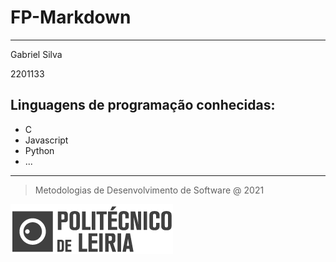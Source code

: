 # FP-Markdown
-----------------------------
Gabriel Silva

2201133
## Linguagens de programação conhecidas:
* C
* Javascript
* Python
* ...
-----------------------------
> Metodologias de Desenvolvimento de Software @ 2021

![IPL](logo_ipl_header.png)
